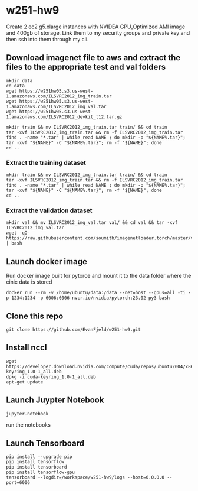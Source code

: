 # w251-hw9

Create 2 ec2 g5.xlarge instances with NVIDEA GPU_Optimized AMI image and 400gb of storage. Link them to my security groups and private key and then ssh into them through my cli.

## Download imagenet file to aws and extract the files to the appropriate test and val folders
```
mkdir data
cd data
wget https://w251hw05.s3.us-west-1.amazonaws.com/ILSVRC2012_img_train.tar
wget https://w251hw05.s3.us-west-1.amazonaws.com/ILSVRC2012_img_val.tar
wget https://w251hw05.s3.us-west-1.amazonaws.com/ILSVRC2012_devkit_t12.tar.gz

mkdir train && mv ILSVRC2012_img_train.tar train/ && cd train
tar -xvf ILSVRC2012_img_train.tar && rm -f ILSVRC2012_img_train.tar
find . -name "*.tar" | while read NAME ; do mkdir -p "${NAME%.tar}"; tar -xvf "${NAME}" -C "${NAME%.tar}"; rm -f "${NAME}"; done
cd ..
```

### Extract the training dataset
```
mkdir train && mv ILSVRC2012_img_train.tar train/ && cd train
tar -xvf ILSVRC2012_img_train.tar && rm -f ILSVRC2012_img_train.tar
find . -name "*.tar" | while read NAME ; do mkdir -p "${NAME%.tar}"; tar -xvf "${NAME}" -C "${NAME%.tar}"; rm -f "${NAME}"; done
cd ..
```

### Extract the validation dataset
```
mkdir val && mv ILSVRC2012_img_val.tar val/ && cd val && tar -xvf ILSVRC2012_img_val.tar
wget -qO- https://raw.githubusercontent.com/soumith/imagenetloader.torch/master/valprep.sh | bash
```

## Launch docker image
Run docker image built for pytorce and mount it to the data folder where the cinic data is stored
```
docker run --rm -v /home/ubuntu/data:/data --net=host --gpus=all -ti -p 1234:1234 -p 6006:6006 nvcr.io/nvidia/pytorch:23.02-py3 bash
```

## Clone this repo
```
git clone https://github.com/EvanFjeld/w251-hw9.git
```

## Install nccl
```
wget https://developer.download.nvidia.com/compute/cuda/repos/ubuntu2004/x86_64/cuda-keyring_1.0-1_all.deb
dpkg -i cuda-keyring_1.0-1_all.deb
apt-get update
```

## Launch Juypter Notebook
```
jupyter-notebook
```
run the notebooks

## Launch Tensorboard
```
pip install --upgrade pip
pip install tensorflow
pip install tensorboard
pip install tensorflow-gpu
tensorboard --logdir=/workspace/w251-hw9/logs --host=0.0.0.0 --port=6006
```

